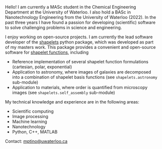 Hello! I am currently a MASc student in the Chemical Engineering Department at the University of Waterloo. I also hold a BASc in Nanotechnology Engineering from the University of Waterloo (2022). In the past three years I have found a passion for developing (scientific) software to solve challenging problems in science and engineering. 

I enjoy working on open-source projects. I am currently the lead software developer of the [shapelets](https://github.com/uw-comphys/shapelets) python package, which was developed as part of my masters work. This package provides a convenient and open-source software for [shapelet functions](https://doi.org/10.1046/j.1365-8711.2003.05901.x), including
* Reference implementation of several shapelet function formulations (cartesian, polar, exponential)
* Application to astronomy, where images of galaxies are decomposed into a combination of shapelet basis functions (see `shapelets.astronomy` sub-module)
* Application to materials, where order is quantified from microscopy images (see `shapelets.self_assembly` sub-module)

My technical knowledge and experience are in the following areas: 
* Scientific computing
* Image processing
* Machine learning
* Nanotechnology
* Python, C++, MATLAB

Contact: mptino@uwaterloo.ca
